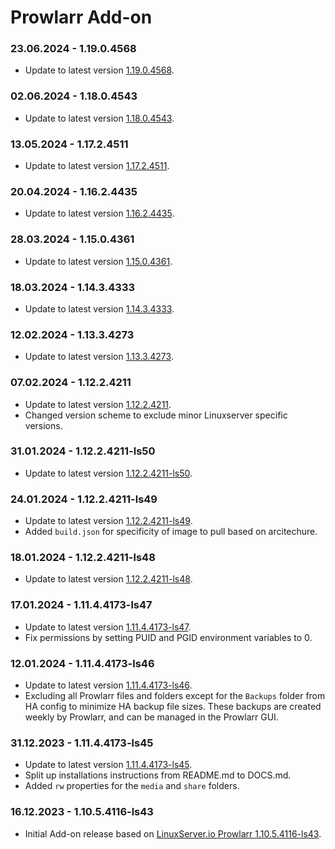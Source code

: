 # Prowlarr Add-on

### 23.06.2024 - 1.19.0.4568 
  - Update to latest version [1.19.0.4568](https://github.com/linuxserver/docker-prowlarr/releases/tag/1.19.0.4568-ls75).

### 02.06.2024 - 1.18.0.4543 
  - Update to latest version [1.18.0.4543](https://github.com/linuxserver/docker-prowlarr/releases/tag/1.18.0.4543-ls73).

### 13.05.2024 - 1.17.2.4511 
  - Update to latest version [1.17.2.4511](https://github.com/linuxserver/docker-prowlarr/releases/tag/1.17.2.4511-ls69).

### 20.04.2024 - 1.16.2.4435 
  - Update to latest version [1.16.2.4435](https://github.com/linuxserver/docker-prowlarr/releases/tag/1.16.2.4435-ls66).

### 28.03.2024 - 1.15.0.4361 
  - Update to latest version [1.15.0.4361](https://github.com/linuxserver/docker-prowlarr/releases/tag/1.15.0.4361-ls62).

### 18.03.2024 - 1.14.3.4333 
  - Update to latest version [1.14.3.4333](https://github.com/linuxserver/docker-prowlarr/releases/tag/1.14.3.4333-ls58).

### 12.02.2024 - 1.13.3.4273 
  - Update to latest version [1.13.3.4273](https://github.com/linuxserver/docker-prowlarr/releases/tag/1.13.3.4273-ls52).

### 07.02.2024 - 1.12.2.4211 
  - Update to latest version [1.12.2.4211](https://github.com/linuxserver/docker-prowlarr/releases/tag/1.12.2.4211-ls51).
  - Changed version scheme to exclude minor Linuxserver specific versions.

### 31.01.2024 - 1.12.2.4211-ls50 
  - Update to latest version [1.12.2.4211-ls50](https://github.com/linuxserver/docker-prowlarr/releases/tag/1.12.2.4211-ls50).

### 24.01.2024 - 1.12.2.4211-ls49 
  - Update to latest version [1.12.2.4211-ls49](https://github.com/linuxserver/docker-prowlarr/releases/tag/1.12.2.4211-ls49).
  - Added `build.json` for specificity of image to pull based on arcitechure.

### 18.01.2024 - 1.12.2.4211-ls48
  - Update to latest version [1.12.2.4211-ls48](https://github.com/linuxserver/docker-prowlarr/releases/tag/1.12.2.4211-ls48).

### 17.01.2024 - 1.11.4.4173-ls47
  - Update to latest version [1.11.4.4173-ls47](https://github.com/linuxserver/docker-prowlarr/releases/tag/1.11.4.4173-ls47).
  - Fix permissions by setting PUID and PGID environment variables to 0.

### 12.01.2024 - 1.11.4.4173-ls46
  - Update to latest version [1.11.4.4173-ls46](https://github.com/linuxserver/docker-prowlarr/releases/tag/1.11.4.4173-ls46).
  - Excluding all Prowlarr files and folders except for the `Backups` folder from HA config to minimize HA backup file sizes. These backups are created weekly by Prowlarr, and can be managed in the Prowlarr GUI.

### 31.12.2023 - 1.11.4.4173-ls45
  - Update to latest version [1.11.4.4173-ls45](https://github.com/linuxserver/docker-prowlarr/releases/tag/1.11.4.4173-ls45).
  - Split up installations instructions from README.md to DOCS.md.
  - Added `rw` properties for the `media` and `share` folders.

### 16.12.2023 - 1.10.5.4116-ls43
  - Initial Add-on release based on [LinuxServer.io Prowlarr 1.10.5.4116-ls43](https://github.com/linuxserver/docker-prowlarr/releases/tag/1.10.5.4116-ls43).
